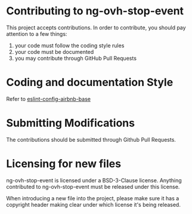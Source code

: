 # Contributing to ng-ovh-stop-event

This project accepts contributions. In order to contribute, you should
pay attention to a few things:

1. your code must follow the coding style rules
2. your code must be documented
3. you may contribute through GitHub Pull Requests

# Coding and documentation Style

Refer to [eslint-config-airbnb-base](https://github.com/airbnb/javascript/tree/master/packages/eslint-config-airbnb-base)

# Submitting Modifications

The contributions should be submitted through Github Pull Requests.

# Licensing for new files

ng-ovh-stop-event is licensed under a BSD-3-Clause license. Anything
contributed to ng-ovh-stop-event must be released under this license.

When introducing a new file into the project, please make sure it has a
copyright header making clear under which license it's being released.
